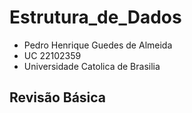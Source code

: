 # Estrutura_de_Dados
- Pedro Henrique Guedes de Almeida
- UC 22102359
- Universidade Catolica de Brasilia

## Revisão Básica